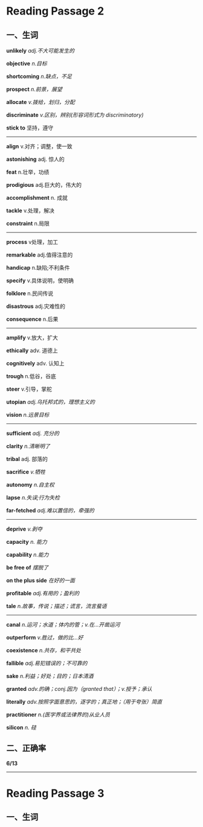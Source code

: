 # Reading Passage 2

## 一、生词

**unlikely** *adj.不大可能发生的*

**objective** *n.目标*

**shortcoming**  *n.缺点，不足*

**prospect** *n.前景，展望*

**allocate** *v.拨给，划归，分配*

**discriminate** *v.区别，辨别(形容词形式为 discriminatory)*

**stick to** 坚持，遵守

---

**align** v.对齐；调整，使一致

**astonishing** adj. 惊人的

**feat** n.壮举，功绩

**prodigious** adj.巨大的，伟大的

**accomplishment** n. 成就

**tackle** v.处理，解决

**constraint** n.局限

---

**process** v处理，加工

**remarkable** adj.值得注意的

**handicap** n.缺陷;不利条件

**specify** v.具体说明，使明确

**folklore** n.民间传说

**disastrous** adj.灾难性的

**consequence** n.后果

---

**amplify** v.放大，扩大

**ethically** adv. 道德上

**cognitively** adv. 认知上

**trough** n.低谷，谷底

**steer** v.引导，掌舵

**utopian** *adj.乌托邦式的，理想主义的*

**vision** *n.远景目标*

---

**sufficient** *adj. 充分的*

**clarity** *n.清晰明了*

**tribal** adj. 部落的

**sacrifice** *v.牺牲*

**autonomy** *n.自主权*

**lapse** *n.失误;行为失检*

**far-fetched** *adj.难以置信的，牵强的*

---

**deprive** *v.剥夺*

**capacity** *n. 能力*

**capability** *n.能力*

**be free of** *摆脱了*

**on the plus side** *在好的一面*

**profitable** *adj.有用的；盈利的*

**tale** *n.故事，传说；描述；谎言，流言蜚语*

---

**canal** *n.运河；水道；体内的管；v.在...开凿运河*

**outperform** *v.胜过，做的比...好*

**coexistence** *n.共存，和平共处*

**fallible** *adj.易犯错误的；不可靠的*

**sake** *n.利益；好处；目的；日本清酒*

**granted**  *adv.的确；conj.因为（granted that）；v.授予；承认*

**literally** *adv.按照字面意思的，逐字的；真正地；（用于夸张）简直*

**practitioner** *n.(医学界或法律界的)从业人员*

**silicon** *n. 硅*

## 二、正确率

**6/13**

---

# Reading Passage 3

## 一、生词
